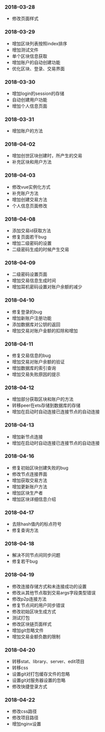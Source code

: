 ### 2018-03-28
* 修改页面样式
### 2018-03-29
* 增加区块列表按照index排序
* 增加测试文件
* 单个区块信息获取
* 增加账户的自动创建功能
* 优化区块、登录、交易界面
### 2018-03-30
* 增加login的session的存储
* 自动创建用户功能
* 增加个人信息页面
### 2018-03-31
* 增加账户的方法
### 2018-04-02
* 增加创世区块创建时，所产生的交易
* 补充区块和用户方法
### 2018-04-03
* 修改vue实例化方式
* 补充账户方法
* 增加创建交易方法
* 个人信息页面修改
### 2018-04-08
* 添加交易id获取方法
* 修复页面若干bug
* 增加二级密码的设置
* 二级密码生成的时候产生交易
### 2018-04-09
* 二级密码设置页面
* 增加交易信息生成时间
* 增加耳机密码设置对账户余额的减少
### 2018-04-10
* 修复登录的bug
* 增加新账户注册功能
* 添加数据库对公钥的返回
* 增加交易对账户金额的扣除和增加
### 2018-04-11
* 修复交易信息的bug
* 增加交易对账户余额的验证
* 增加数据库的索引查询
* 增加交易失败原因的提示
### 2018-04-12
* 增加部分获取区块和账户的方法
* 转移peer在ets存储到数据库的存储
* 增加在启动时自动连接已连接节点的自动连接
### 2018-04-13
* 增加新节点连接
* 增加在启动时自动连接已连接节点的自动连接
### 2018-04-16
* 修复初始区块创建失败的bug
* 修改节点连接界面
* 增加获取交易方法
* 增加更新账户方法
* 增加区块生产者
* 增加区块详细信息介绍
### 2018-04-17
* 去除hash值内的标点符号
* 修复查询方法
### 2018-04-18
* 解决不同节点间同步问题
* 修复若干bug
### 2018-04-19
* 修改连接存储方式和未连接成功的设置
* 修改从其他节点取到交易args字段类型错误
* 修改p2p连接方法
* 修复节点间的用户同步错误
* 修改初始区块生成方式
* 测试打包
* 修改区块链页面样式
* 增加git忽略文件
* 增加交易金额负数的限制
### 2018-04-20
* 转移stat、library、server、edit项目
* 转移css
* 设置git对打包缓存文件的忽略
* 设置git对服务器设置的忽略
* 修改快捷登录方式
### 2018-04-22
* 修改css路径
* 修改项目路径
* 增加nginx设置